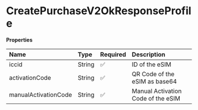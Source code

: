 # CreatePurchaseV2OkResponseProfile

**Properties**

| Name                 | Type   | Required | Description                        |
| :------------------- | :----- | :------- | :--------------------------------- |
| iccid                | String | ✅       | ID of the eSIM                     |
| activationCode       | String | ✅       | QR Code of the eSIM as base64      |
| manualActivationCode | String | ✅       | Manual Activation Code of the eSIM |
